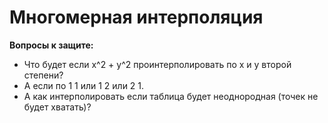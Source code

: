 # Многомерная интерполяция  

**Вопросы к защите:**  
* Что будет если x^2 + y^2 проинтерполировать по x и у второй степени?  
* А если по 1 1 или 1 2 или 2 1.
* А как интерполировать если таблица будет неоднородная (точек не будет хватать)? 
